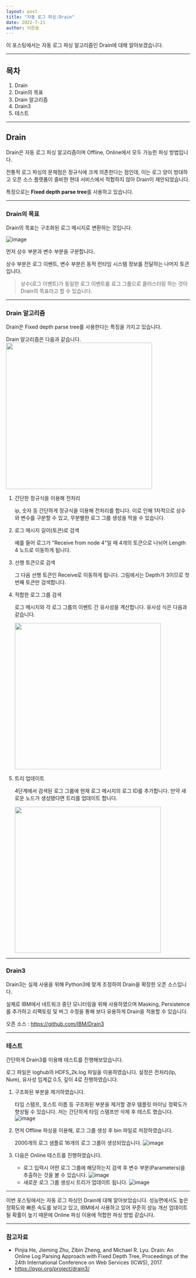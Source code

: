 ```yaml
---
layout: post
title: "자동 로그 파싱:Drain"
date: 2022-7-21
author: 이한솔
---
```


이 포스팅에서는 자동 로그 파싱 알고리즘인 Drain에 대해 알아보겠습니다.

---

## **목차**
1. Drain
2. Drain의 목표
3. Drain 알고리즘
4. Drain3
5. 테스트

---

## **Drain**

Drain은 자동 로그 파싱 알고리즘이며 Offline, Online에서 모두 가능한 파싱 방법입니다.

전통적 로그 파싱의 문제점은 정규식에 크게 의존한다는 점인데, 이는 로그 양이 방대하고 오픈 소스 플랫폼이 즐비한 현대 서비스에서 적합하지 않아 Drain이 제안되었습니다.

특징으로는 **Fixed depth parse tree**를 사용하고 있습니다.

---

### **Drain의 목표**
Drain의 목표는 구조화된 로그 메시지로 변환하는 것입니다.


![image](https://user-images.githubusercontent.com/96156882/180102818-eb8488b0-e415-48ad-b95a-42710886076e.png)

먼저 상수 부분과 변수 부분을 구분합니다.

상수 부분은 로그 이벤트, 변수 부분은 동적 런타임 시스템 정보를 전달하는 나머지 토큰입니다.

> 상수(로그 이벤트)가 동일한 로그 이벤트를 로그 그룹으로 클러스터링 하는 것이 Drain의 목표라고 할 수 있습니다.

---

### **Drain 알고리즘**
Drain은 Fixed depth parse tree를 사용한다는 특징을 가지고 있습니다.

Drain 알고리즘은 다음과 같습니다.
<img src="https://user-images.githubusercontent.com/96156882/180103256-2e4dd063-dc9d-47f2-ad54-6c3f55ff6e32.png" width="400">

1. 간단한 정규식을 이용해 전처리

    ip, 숫자 등 간단하게 정규식을 이용해 전처리를 합니다.
    이로 인해 1차적으로 상수와 변수를 구분할 수 있고, 무분별한 로그 그룹 생성을 막을 수 있습니다.

2. 로그 메시지 길이(토큰)로 검색
    
    예를 들어 로그가 "Receive from node 4"일 때 4개의 토큰으로 나뉘어 Length 4 노드로 이동하게 됩니다.
    
3. 선행 토큰으로 검색

    그 다음 선행 토큰인 Receive로 이동하게 됩니다. 그림에서는 Depth가 3이므로 첫번째 토큰만 검색합니다.

4. 적합한 로그 그룹 검색
   
    로그 메시지와 각 로그 그룹의 이벤트 간 유사성을 계산합니다.
    유사성 식은 다음과 같습니다.

    <img src="https://user-images.githubusercontent.com/96156882/180103684-24122ba2-93ae-47f1-8e3a-03b71c2e601b.png" width="400">

5. 트리 업데이트
   
    4단계에서 검색된 로그 그룹에 현재 로그 메시지의 로그 ID를 추가합니다. 만약 새로운 노드가 생성됐다면 트리를 업데이트 합니다.
    
    <img src="https://user-images.githubusercontent.com/96156882/180103785-1da0c376-bc1c-473d-ad28-862562323ad1.png" width="400">

---
### **Drain3**
Drain3는 실제 사용을 위해 Python3에 맞게 조정하여 Drain을 확장한 오픈 소스입니다.

실제로 IBM에서 네트워크 중단 모니터링을 위해 사용하였으며 Masking, Persistence를 추가하고 리팩토링 및 버그 수정을 통해 보다 유용하게 Drain을 적용할 수 있습니다.

오픈 소스 : https://github.com/IBM/Drain3 

---

### **테스트**

간단하게 Drain3를 이용해 테스트를 진행해보았습니다.

로그 파일은 loghub의 HDFS_2k.log 파일을 이용하였습니다.
설정은 전처리(Ip, Num), 유사성 임계값 0.5, 깊이 4로 진행하였습니다.

1. 구조화된 부분을 제거하였습니다.
    
    타임 스탬프, 호스트 이름 등 구조화된 부분을 제거할 경우 템플릿 마이닝 정확도가 향상될 수 있습니다. 저는 간단하게 타임 스탬프만 삭제 후 테스트 했습니다.
    ![image](https://user-images.githubusercontent.com/96156882/180104529-50b168fc-feef-474f-9ec3-b3e3227f7816.png)
    
2. 먼저 Offline 파싱을 이용해, 로그 그룹 생성 후 bin 파일로 저장하였습니다.
   
    2000개의 로그 샘플로 16개의 로그 그룹이 생성되었습니다.
    ![image](https://user-images.githubusercontent.com/96156882/180104617-ee1131e5-6fb4-4695-bb2a-b83cb8bb7833.png)

3. 다음은 Online 테스트를 진행하였습니다.

    - 로그 입력시 어떤 로그 그룹에 해당하는지 검색 후 변수 부분(Parameters)을 추출하는 것을 볼 수 있습니다.
    ![image](https://user-images.githubusercontent.com/96156882/180104847-c9cf9661-a40f-49c2-a6f2-7167cae4be32.png)
    - 새로운 로그 그룹 생성시 트리가 업데이트 됩니다.
    ![image](https://user-images.githubusercontent.com/96156882/180104885-e2e527db-255c-4245-a40c-c0b0580b2d25.png)

---

이번 포스팅에서는 자동 로그 파싱인 Drain에 대해 알아보았습니다.
성능면에서도 높은 정확도와 빠른 속도를 보이고 있고, IBM에서 사용하고 있어 꾸준히 성능 개선 업데이트 될 확률이 높기 때문에 Online 파싱 이용에 적합한 파싱 방법 같습니다.

---

### 참고자료
- Pinjia He, Jieming Zhu, Zibin Zheng, and Michael R. Lyu. Drain: An Online Log Parsing Approach with Fixed Depth Tree, Proceedings of the 24th International Conference on Web Services (ICWS), 2017. 
- https://pypi.org/project/drain3/ 

